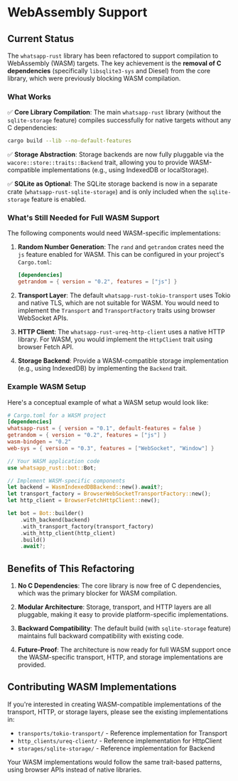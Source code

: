 # WebAssembly Support

## Current Status

The `whatsapp-rust` library has been refactored to support compilation to WebAssembly (WASM) targets. The key achievement is the **removal of C dependencies** (specifically `libsqlite3-sys` and Diesel) from the core library, which were previously blocking WASM compilation.

### What Works

✅ **Core Library Compilation**: The main `whatsapp-rust` library (without the `sqlite-storage` feature) compiles successfully for native targets without any C dependencies:

```bash
cargo build --lib --no-default-features
```

✅ **Storage Abstraction**: Storage backends are now fully pluggable via the `wacore::store::traits::Backend` trait, allowing you to provide WASM-compatible implementations (e.g., using IndexedDB or localStorage).

✅ **SQLite as Optional**: The SQLite storage backend is now in a separate crate (`whatsapp-rust-sqlite-storage`) and is only included when the `sqlite-storage` feature is enabled.

### What's Still Needed for Full WASM Support

The following components would need WASM-specific implementations:

1. **Random Number Generation**: The `rand` and `getrandom` crates need the `js` feature enabled for WASM. This can be configured in your project's `Cargo.toml`:
   ```toml
   [dependencies]
   getrandom = { version = "0.2", features = ["js"] }
   ```

2. **Transport Layer**: The default `whatsapp-rust-tokio-transport` uses Tokio and native TLS, which are not suitable for WASM. You would need to implement the `Transport` and `TransportFactory` traits using browser WebSocket APIs.

3. **HTTP Client**: The `whatsapp-rust-ureq-http-client` uses a native HTTP library. For WASM, you would implement the `HttpClient` trait using browser Fetch API.

4. **Storage Backend**: Provide a WASM-compatible storage implementation (e.g., using IndexedDB) by implementing the `Backend` trait.

### Example WASM Setup

Here's a conceptual example of what a WASM setup would look like:

```toml
# Cargo.toml for a WASM project
[dependencies]
whatsapp-rust = { version = "0.1", default-features = false }
getrandom = { version = "0.2", features = ["js"] }
wasm-bindgen = "0.2"
web-sys = { version = "0.3", features = ["WebSocket", "Window"] }
```

```rust
// Your WASM application code
use whatsapp_rust::bot::Bot;

// Implement WASM-specific components
let backend = WasmIndexedDBBackend::new().await?;
let transport_factory = BrowserWebSocketTransportFactory::new();
let http_client = BrowserFetchHttpClient::new();

let bot = Bot::builder()
    .with_backend(backend)
    .with_transport_factory(transport_factory)
    .with_http_client(http_client)
    .build()
    .await?;
```

## Benefits of This Refactoring

1. **No C Dependencies**: The core library is now free of C dependencies, which was the primary blocker for WASM compilation.

2. **Modular Architecture**: Storage, transport, and HTTP layers are all pluggable, making it easy to provide platform-specific implementations.

3. **Backward Compatibility**: The default build (with `sqlite-storage` feature) maintains full backward compatibility with existing code.

4. **Future-Proof**: The architecture is now ready for full WASM support once the WASM-specific transport, HTTP, and storage implementations are provided.

## Contributing WASM Implementations

If you're interested in creating WASM-compatible implementations of the transport, HTTP, or storage layers, please see the existing implementations in:

- `transports/tokio-transport/` - Reference implementation for Transport
- `http_clients/ureq-client/` - Reference implementation for HttpClient  
- `storages/sqlite-storage/` - Reference implementation for Backend

Your WASM implementations would follow the same trait-based patterns, using browser APIs instead of native libraries.
